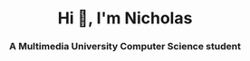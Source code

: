 <h1 align="center">Hi 👋, I'm Nicholas</h1>
<h3 align="center">A Multimedia University Computer Science student</h3>
